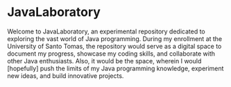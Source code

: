 # JavaLaboratory
Welcome to JavaLaboratory, an experimental repository dedicated to exploring the vast world of Java programming.
During my enrollment at the University of Santo Tomas, the repository would serve as a digital space to document my
progress, showcase my coding skills, and collaborate with other Java enthusiasts. Also, it would be the space, wherein I 
would [hopefully] push the limits of my Java programming knowledge, experiment new ideas, and build innovative projects.
